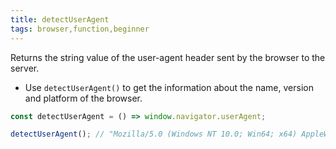 ```yaml
---
title: detectUserAgent
tags: browser,function,beginner
---
```


Returns the string value of the user-agent header sent by the browser to the server.

- Use `detectUserAgent()` to get the information about the name, version and platform of the browser.

```js
const detectUserAgent = () => window.navigator.userAgent;
```

```js
detectUserAgent(); // "Mozilla/5.0 (Windows NT 10.0; Win64; x64) AppleWebKit/537.36 (KHTML, like Gecko) Chrome/85.0.4183.121 Safari/537.36"
```
